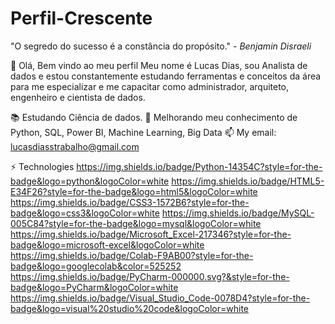 # Perfil-Crescente
"O segredo do sucesso é a constância do propósito." - _Benjamin Disraeli_

👋 Olá, Bem vindo ao meu perfil
Meu nome é Lucas Dias, sou Analista de dados e estou constantemente estudando 
ferramentas e conceitos da área para me especializar e me capacitar como 
administrador, arquiteto, engenheiro e cientista de dados.

📚 Estudando Ciência de dados.
🚀 Melhorando meu conhecimento de Python, SQL, Power BI, Machine Learning, Big Data
📫 My email: lucasdiasstrabalho@gmail.com

⚡ Technologies
https://img.shields.io/badge/Python-14354C?style=for-the-badge&logo=python&logoColor=white https://img.shields.io/badge/HTML5-E34F26?style=for-the-badge&logo=html5&logoColor=white https://img.shields.io/badge/CSS3-1572B6?style=for-the-badge&logo=css3&logoColor=white https://img.shields.io/badge/MySQL-005C84?style=for-the-badge&logo=mysql&logoColor=white https://img.shields.io/badge/Microsoft_Excel-217346?style=for-the-badge&logo=microsoft-excel&logoColor=white https://img.shields.io/badge/Colab-F9AB00?style=for-the-badge&logo=googlecolab&color=525252 https://img.shields.io/badge/PyCharm-000000.svg?&style=for-the-badge&logo=PyCharm&logoColor=white https://img.shields.io/badge/Visual_Studio_Code-0078D4?style=for-the-badge&logo=visual%20studio%20code&logoColor=white 
